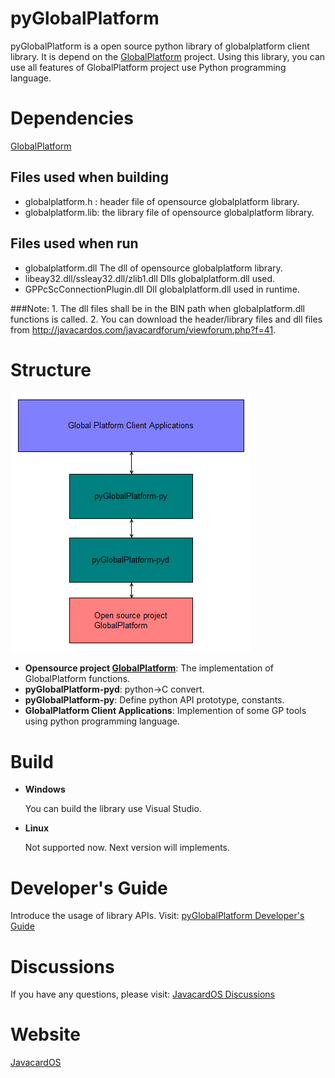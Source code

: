 # pyGlobalPlatform
pyGlobalPlatform is a open source python library of globalplatform client library. It is depend on the [GlobalPlatform](http://sourceforge.net/projects/globalplatform/) project. Using this library, you can use all features of GlobalPlatform project use Python programming language.

# Dependencies
[GlobalPlatform](http://sourceforge.net/projects/globalplatform/)
## Files used when building
- globalplatform.h : header file of opensource globalplatform library.
- globalplatform.lib: the library file of opensource globalplatform library.
## Files used when run
- globalplatform.dll
	The dll of opensource globalplatform library.
- libeay32.dll/ssleay32.dll/zlib1.dll
	Dlls globalplatform.dll used.
- GPPcScConnectionPlugin.dll
	Dll globalplatform.dll used in runtime.

###Note:
    1. The dll files shall be in the BIN path when globalplatform.dll functions is called.
    2. You can download the header/library files and dll files from http://javacardos.com/javacardforum/viewforum.php?f=41.

# Structure
![Structure](pyGlobalPlatform.png)

- **Opensource project [GlobalPlatform](http://sourceforge.net/projects/globalplatform/)**: The implementation of GlobalPlatform functions.
- **pyGlobalPlatform-pyd**: python->C convert.
- **pyGlobalPlatform-py**: Define python API prototype, constants.
- **GlobalPlatform Client Applications**: Implemention of some GP tools using python programming language.


# Build

- **Windows**

	You can build the library use Visual Studio. 
- **Linux**

	Not supported now. Next version will implements.

# Developer's Guide
Introduce the usage of library APIs. Visit: [pyGlobalPlatform Developer's Guide](http://javacardos.com/javacardforum/viewforum.php?f=41)
# Discussions
If you have any questions, please visit: [JavacardOS Discussions](http://javacardos.com/javacardforum/viewforum.php?f=41)

# Website
[JavacardOS](http://www.javacardos.com)

